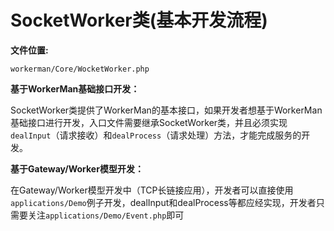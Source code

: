 # SocketWorker类(基本开发流程)

**文件位置:**

```workerman/Core/WocketWorker.php```


**基于WorkerMan基础接口开发：**

SocketWorker类提供了WorkerMan的基本接口，如果开发者想基于WorkerMan基础接口进行开发，入口文件需要继承SocketWorker类，并且必须实现```dealInput```（请求接收）和```dealProcess```（请求处理）方法，才能完成服务的开发。

**基于Gateway/Worker模型开发：**

在Gateway/Worker模型开发中（TCP长链接应用），开发者可以直接使用```applications/Demo```例子开发，dealInput和dealProcess等都应经实现，开发者只需要关注```applications/Demo/Event.php```即可



